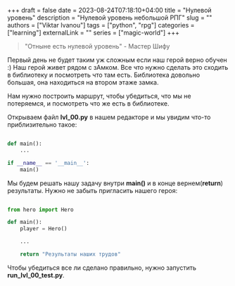 +++ 
draft = false
date = 2023-08-24T07:18:10+04:00
title = "Нулевой уровень"
description = "Нулевой уровень небольшой РПГ"
slug = ""
authors = ["Viktar Ivanou"]
tags = ["python", "rpg"]
categories = ["learning"]
externalLink = ""
series = ["magic-world"]
+++

> "Отныне есть нулевой уровень" - Мастер Шифу

Первый день не будет таким уж сложным если наш герой верно обучен :) Наш герой живет рядом с зАмком. Все что нужно сделать это сходить в библиотеку и посмотреть что там есть. Библиотека довольно большая, она находиться на втором этаже замка. 

Нам нужно построить маршрут, чтобы убедиться, что мы не потеряемся, и посмотреть что же есть в библиотеке.

Открываем файл **lvl_00.py** в нашем редакторе и мы увидим что-то приблизительно такое:

```python

def main():
    ...

if __name__ == '__main__':
    main()
```

Мы будем решать нашу задачу внутри **main()** и в конце вернем(**return**) результаты. Нужно не забыть пригласить нашего героя:

```python

from hero import Hero

def main():
    player = Hero()

    ...

    return "Результаты наших трудов"

```
Чтобы убедиться все ли сделано правильно, нужно запустить **run_lvl_00_test.py**.
